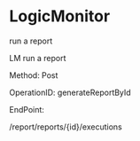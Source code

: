 #     LogicMonitor


run a report

LM run a report

Method: Post

OperationID: generateReportById

EndPoint:

/report/reports/{id}/executions
